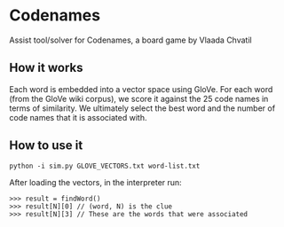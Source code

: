 # Codenames

Assist tool/solver for Codenames, a board game by Vlaada Chvatil

## How it works

Each word is embedded into a vector space using GloVe. For each word (from the GloVe wiki corpus), we score it against the 25 code names in terms of similarity. We ultimately select the best word and the number of code names that it is associated with.

## How to use it

```
python -i sim.py GLOVE_VECTORS.txt word-list.txt
```

After loading the vectors, in the interpreter run:

```
>>> result = findWord()
>>> result[N][0] // (word, N) is the clue
>>> result[N][3] // These are the words that were associated
```
